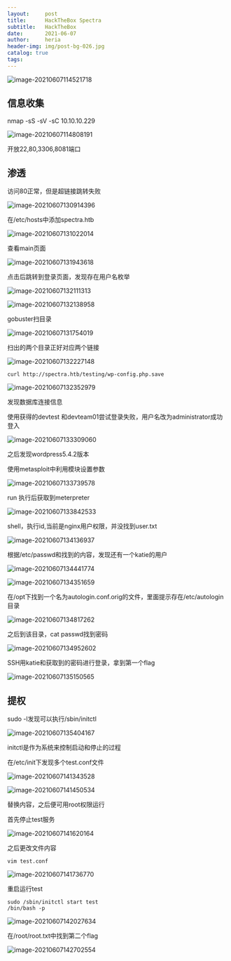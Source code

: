 ```yaml
---
layout:     post
title:      HackTheBox Spectra
subtitle:   HackTheBox
date:       2021-06-07
author:     heria
header-img: img/post-bg-026.jpg
catalog: true
tags:
---
```




![image-20210607114521718](https://raw.githubusercontent.com/heriachen/cloudimg/main/img4/image-20210607114521718.png)

## 信息收集

nmap -sS -sV -sC 10.10.10.229

![image-20210607114808191](https://raw.githubusercontent.com/heriachen/cloudimg/main/img4/image-20210607114808191.png)

开放22,80,3306,8081端口

## 渗透

访问80正常，但是超链接跳转失败

![image-20210607130914396](https://raw.githubusercontent.com/heriachen/cloudimg/main/img4/image-20210607130914396.png)

在/etc/hosts中添加spectra.htb

![image-20210607131022014](https://raw.githubusercontent.com/heriachen/cloudimg/main/img4/image-20210607131022014.png)

查看main页面

![image-20210607131943618](https://raw.githubusercontent.com/heriachen/cloudimg/main/img4/image-20210607131943618.png)

点击后跳转到登录页面，发现存在用户名枚举

![image-20210607132111313](https://raw.githubusercontent.com/heriachen/cloudimg/main/img4/image-20210607132111313.png)



![image-20210607132138958](https://raw.githubusercontent.com/heriachen/cloudimg/main/img4/image-20210607132138958.png)



gobuster扫目录

![image-20210607131754019](https://raw.githubusercontent.com/heriachen/cloudimg/main/img4/image-20210607131754019.png)

扫出的两个目录正好对应两个链接

![image-20210607132227148](https://raw.githubusercontent.com/heriachen/cloudimg/main/img4/image-20210607132227148.png)

```
curl http://spectra.htb/testing/wp-config.php.save
```

![image-20210607132352979](https://raw.githubusercontent.com/heriachen/cloudimg/main/img4/image-20210607132352979.png)

发现数据库连接信息

使用获得的devtest 和devteam01尝试登录失败，用户名改为administrator成功登入

![image-20210607133309060](https://raw.githubusercontent.com/heriachen/cloudimg/main/img4/image-20210607133309060.png)

之后发现wordpress5.4.2版本

使用metasploit中利用模块设置参数

![image-20210607133739578](https://raw.githubusercontent.com/heriachen/cloudimg/main/img4/image-20210607133739578.png)

run 执行后获取到meterpreter

![image-20210607133842533](https://raw.githubusercontent.com/heriachen/cloudimg/main/img4/image-20210607133842533.png)

shell，执行id,当前是nginx用户权限，并没找到user.txt

![image-20210607134136937](https://raw.githubusercontent.com/heriachen/cloudimg/main/img4/image-20210607134136937.png)

根据/etc/passwd和找到的内容，发现还有一个katie的用户

![image-20210607134441774](https://raw.githubusercontent.com/heriachen/cloudimg/main/img4/image-20210607134441774.png)

![image-20210607134351659](https://raw.githubusercontent.com/heriachen/cloudimg/main/img4/image-20210607134351659.png)

在/opt下找到一个名为autologin.conf.orig的文件，里面提示存在/etc/autologin目录

![image-20210607134817262](https://raw.githubusercontent.com/heriachen/cloudimg/main/img4/image-20210607134817262.png)

之后到该目录，cat passwd找到密码

![image-20210607134952602](https://raw.githubusercontent.com/heriachen/cloudimg/main/img4/image-20210607134952602.png)

SSH用katie和获取到的密码进行登录，拿到第一个flag

![image-20210607135150565](https://raw.githubusercontent.com/heriachen/cloudimg/main/img4/image-20210607135150565.png)



## 提权

sudo -l发现可以执行/sbin/initctl

![image-20210607135404167](https://raw.githubusercontent.com/heriachen/cloudimg/main/img4/image-20210607135404167.png)

initctl是作为系统来控制启动和停止的过程

在/etc/init下发现多个test.conf文件

![image-20210607141343528](https://raw.githubusercontent.com/heriachen/cloudimg/main/img4/image-20210607141343528.png)

![image-20210607141450534](https://raw.githubusercontent.com/heriachen/cloudimg/main/img4/image-20210607141450534.png)

替换内容，之后便可用root权限运行

首先停止test服务

![image-20210607141620164](https://raw.githubusercontent.com/heriachen/cloudimg/main/img4/image-20210607141620164.png)

之后更改文件内容

```
vim test.conf
```

![image-20210607141736770](https://raw.githubusercontent.com/heriachen/cloudimg/main/img4/image-20210607141736770.png)

重启运行test

```
sudo /sbin/initctl start test
/bin/bash -p
```

![image-20210607142027634](https://raw.githubusercontent.com/heriachen/cloudimg/main/img4/image-20210607142027634.png)

在/root/root.txt中找到第二个flag

![image-20210607142702554](https://raw.githubusercontent.com/heriachen/cloudimg/main/img4/image-20210607142702554.png)